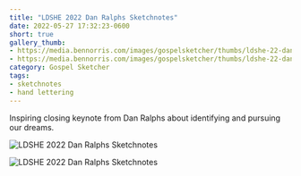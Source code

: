 ```yaml
---
title: "LDSHE 2022 Dan Ralphs Sketchnotes"
date: 2022-05-27 17:32:23-0600
short: true
gallery_thumb: 
- https://media.bennorris.com/images/gospelsketcher/thumbs/ldshe-22-dan-ralphs-01.jpg
- https://media.bennorris.com/images/gospelsketcher/thumbs/ldshe-22-dan-ralphs-02.jpg
category: Gospel Sketcher
tags:
- sketchnotes
- hand lettering
---
```


Inspiring closing keynote from Dan Ralphs about identifying and pursuing our dreams.

![LDSHE 2022 Dan Ralphs Sketchnotes](https://media.bennorris.com/images/gospelsketcher/ldshe/2022/ldshe-22-dan-ralphs-01.jpg)

![LDSHE 2022 Dan Ralphs Sketchnotes](https://media.bennorris.com/images/gospelsketcher/ldshe/2022/ldshe-22-dan-ralphs-02.jpg)